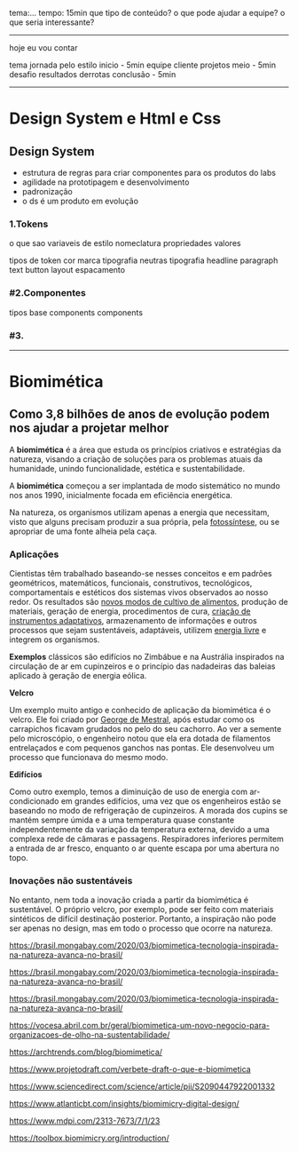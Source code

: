tema:...
tempo: 15min
que tipo de conteúdo?
o que pode ajudar a equipe?
o que seria interessante?



---

hoje eu vou contar

tema
	jornada pelo estilo
		inicio - 5min
			equipe
			cliente
			projetos
		meio - 5min
			desafio
			resultados
			derrotas
		conclusão - 5min
					


---

# Design System e Html e Css

## Design System
- estrutura de regras para criar componentes para os produtos do labs 
- agilidade na prototipagem e desenvolvimento
- padronização
- o ds é um produto em evolução


### 1.Tokens
o que sao
	variaveis de estilo
	nomeclatura
	propriedades
	valores
	
tipos de token
	cor
		marca
		tipografia
		neutras
	tipografia
		headline
		paragraph
		text
		button
	layout
		espacamento

### #2.Componentes
tipos
	base components
	components

### #3.



---

# Biomimética
## Como 3,8 bilhões de anos de evolução podem nos ajudar a projetar melhor

A **biomimética** é a área que estuda os princípios criativos e estratégias da natureza, visando a criação de soluções para os problemas atuais da humanidade, unindo funcionalidade, estética e sustentabilidade.

A **biomimética** começou a ser implantada de modo sistemático no mundo nos anos 1990, inicialmente focada em eficiência energética.

Na natureza, os organismos utilizam apenas a energia que necessitam, visto que alguns precisam produzir a sua própria, pela [fotossíntese](https://www.ecycle.com.br/importancia-da-arvore/), ou se apropriar de uma fonte alheia pela caça. 


### Aplicações

Cientistas têm trabalhado baseando-se nesses conceitos e em padrões geométricos, matemáticos, funcionais, construtivos, tecnológicos, comportamentais e estéticos dos sistemas vivos observados ao nosso redor. Os resultados são [novos modos de cultivo de alimentos](https://www.ecycle.com.br/biopesticidas-podem-ser-boa-alternativa-ao-uso-de-agrotoxicos/), produção de materiais, geração de energia, procedimentos de cura, [criação de instrumentos adaptativos](https://www.ecycle.com.br/braco-bionico-inspirado-em-movimento-da-tromba-do-elefante-ajuda-em-laboratorios/), armazenamento de informações e outros processos que sejam sustentáveis, adaptáveis, utilizem [energia livre](https://www.ecycle.com.br/cientistas-desenvolvem-sistema-de-obtencao-de-energia-inspirado-na-fotossintese/) e integrem os organismos.

**Exemplos** clássicos são edifícios no Zimbábue e na Austrália inspirados na circulação de ar em cupinzeiros e o princípio das nadadeiras das baleias aplicado à geração de energia eólica.


**Velcro**

Um exemplo muito antigo e conhecido de aplicação da biomimética é o velcro. Ele foi criado por [George de Mestral](http://pt.wikipedia.org/wiki/Georges_de_Mestral), após estudar como os carrapichos ficavam grudados no pelo do seu cachorro. Ao ver a semente pelo microscópio, o engenheiro notou que ela era dotada de filamentos entrelaçados e com pequenos ganchos nas pontas. Ele desenvolveu um processo que funcionava do mesmo modo.


**Edifícios**

Como outro exemplo, temos a diminuição de uso de energia com ar-condicionado em grandes edifícios, uma vez que os engenheiros estão se baseando no modo de refrigeração de cupinzeiros. A morada dos cupins se mantém sempre úmida e a uma temperatura quase constante independentemente da variação da temperatura externa, devido a uma complexa rede de câmaras e passagens. Respiradores inferiores permitem a entrada de ar fresco, enquanto o ar quente escapa por uma abertura no topo.


### Inovações não sustentáveis

No entanto, nem toda a inovação criada a partir da biomimética é sustentável. O próprio velcro, por exemplo, pode ser feito com materiais sintéticos de difícil destinação posterior. Portanto, a inspiração não pode ser apenas no design, mas em todo o processo que ocorre na natureza.


https://brasil.mongabay.com/2020/03/biomimetica-tecnologia-inspirada-na-natureza-avanca-no-brasil/


https://brasil.mongabay.com/2020/03/biomimetica-tecnologia-inspirada-na-natureza-avanca-no-brasil/

https://brasil.mongabay.com/2020/03/biomimetica-tecnologia-inspirada-na-natureza-avanca-no-brasil/

https://vocesa.abril.com.br/geral/biomimetica-um-novo-negocio-para-organizacoes-de-olho-na-sustentabilidade/

https://archtrends.com/blog/biomimetica/

https://www.projetodraft.com/verbete-draft-o-que-e-biomimetica


https://www.sciencedirect.com/science/article/pii/S2090447922001332

https://www.atlanticbt.com/insights/biomimicry-digital-design/

https://www.mdpi.com/2313-7673/7/1/23

https://toolbox.biomimicry.org/introduction/